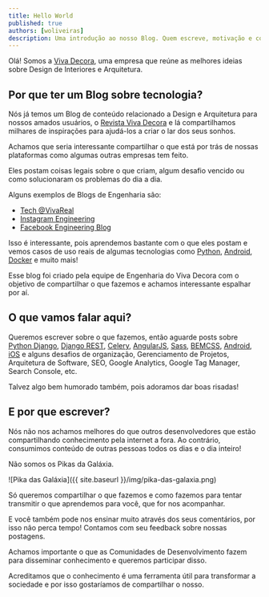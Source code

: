 ```yaml
---
title: Hello World
published: true
authors: [woliveiras]
description: Uma introdução ao nosso Blog. Quem escreve, motivação e comunidades
---
```


Olá! Somos a <a href="https://www.vivadecora.com.br/sobre-nos" title="Sobre o Viva Decora" target="_blank">Viva Decora</a>, uma empresa que reúne as melhores ideias sobre Design de Interiores e Arquitetura.
<!--more-->

## Por que ter um Blog sobre tecnologia?

Nós já temos um Blog de conteúdo relacionado a Design e Arquitetura para nossos amados usuários, o <a href="https:www.//vivadecora.com.br/revista" target="_blank">Revista Viva Decora</a> e lá compartilhamos milhares de inspirações para ajudá-los a criar o lar dos seus sonhos.

Achamos que seria interessante compartilhar o que está por trás de nossas plataformas como  algumas outras empresas tem feito.

Eles postam coisas legais sobre o que criam, algum desafio vencido ou como solucionaram os problemas do dia a dia.

Alguns exemplos de Blogs de Engenharia são:

- <a href="https://tech.vivareal.com.br/" title="Blog do VivaReal" target="_blank">Tech @VivaReal</a>
- <a href="https://engineering.instagram.com/" title="Instagram Engineering" target="_blank">Instagram Engineering</a>
- <a href="https://code.facebook.com/posts/" title="Facebook Engineering Blog" target="_blank">Facebook Engineering Blog</a>

Isso é interessante, pois aprendemos bastante com o que eles postam e vemos casos de uso reais de algumas tecnologias como <a href="https://engineering.instagram.com/web-service-efficiency-at-instagram-with-python-4976d078e366" target="_blank">Python</a>, <a href="https://code.facebook.com/posts/857070764436276/memory-optimization-for-feeds-on-android/" target="_blank">Android</a>, <a href="https://tech.vivareal.com.br/makefile-docker-93a28cd2aa92" target="_blank">Docker</a> e muito mais!

Esse blog foi criado pela equipe de Engenharia do Viva Decora com o objetivo de compartilhar o que fazemos e achamos interessante espalhar por aí.

## O que vamos falar aqui?

Queremos escrever sobre o que fazemos, então aguarde posts sobre <a href="https://www.djangoproject.com/" target="_blank">Python Django</a>, <a href="http://www.django-rest-framework.org/" target="_blank">Django REST</a>,  <a href="http://www.celeryproject.org/" target="_blank">Celery</a>, <a href="https://angularjs.org/" target="_blank">AngularJS</a>, <a href="http://sass-lang.com/" target="_blank">Sass</a>, <a href="http://getbem.com/introduction/" target="_blank">BEMCSS</a>, <a href="https://developer.android.com/index.html" target="_blank">Android</a>, <a href="https://developer.apple.com/ios/" target="_blank">iOS</a> e alguns desafios de organização, Gerenciamento de Projetos, Arquitetura de Software, SEO, Google Analytics, Google Tag Manager, Search Console, etc.

Talvez algo bem humorado também, pois adoramos dar boas risadas!

## E por que escrever?

Nós não nos achamos melhores do que outros desenvolvedores que estão compartilhando conhecimento pela internet a fora. Ao contrário, consumimos conteúdo de outras pessoas todos os dias e o dia inteiro!

Não somos os Pikas da Galáxia.

![Pika das Galáxia]({{ site.baseurl }}/img/pika-das-galaxia.png)

Só queremos compartilhar o que fazemos e como fazemos para tentar transmitir o que aprendemos para você, que for nos acompanhar.

E você também pode nos ensinar muito através dos seus comentários, por isso não perca tempo! Contamos com seu feedback sobre nossas postagens.

Achamos importante o que as Comunidades de Desenvolvimento fazem para disseminar conhecimento e queremos participar disso.

Acreditamos que o conhecimento é uma ferramenta útil para transformar a sociedade e por isso gostaríamos de compartilhar o nosso.
